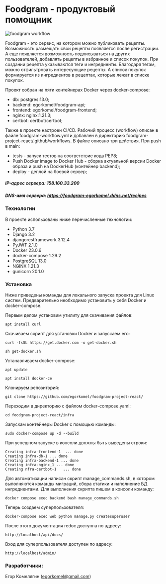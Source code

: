 # Foodgram - продуктовый помощник
![foodgram workflow](https://github.com/egorkomel/foodgram-project-react/actions/workflows/foodgram-workflow.yml/badge.svg)

Foodgram - это сервис, на котором можно публиковать рецепты. Возможность размещать свои рецепты появляется после регистрации. А еще появляется возможность подписываться на других пользователей, добавлять рецепты в избранное и список покупок. При создании рецепта указываются теги и ингредиенты. Благодаря тегам, можно отфильтровать интересующие рецепты. А список покупок формируется из ингредиентов в рецептах, которые лежат в списке покупок.

Проект собран на пяти контейнерах Docker через docker-compose:
 - db: postgres:13.0;
 - backend: egorkomel/foodgram-api;
 - frontend: egorkomel/foodgram-frontend;
 - nginx: nginx:1.21.3;
 - certbot: certbot/certbot;

Также в проекте настроен CI/CD. Рабочий процесс (workflow) описан в файле foodgram-workflow.yml и добавлен в директорию foodgram-project-react/.github/workflows. В файле описано три действия. При push в main:
- tests - запуск тестов на соответствие кода PEP8;
- Push Docker image to Docker Hub - сборка актуальной версии Docker образа и push на DockerHub (контейнер backend);
- deploy - деплой на боевой сервер;


##### IP-адрес сервера: 158.160.33.200
##### DNS-имя сервера: https://foodgram-egorkomel.ddns.net/recipes

### Технологии
В проекте использованы ниже перечисленные технологии:
- Python 3.7
- Django 3.2
- djangorestframework 3.12.4
- PyJWT 2.1.0
- Docker 23.0.6
- docker-compose 1.29.2
- PostgreSQL 13.0
- NGINX 1.21.3
- gunicorn 20.1.0

### Установка
Ниже приведены команды для локального запуска проекта для Linux сиcтем.
Предварительно необходимо установить у себя Docker и docker-compose.

Первым делом установим утилиту для скачивания файлов:
```
apt install curl
```
Скачиваем скрипт для установки Docker и запускаем его:
```
curl -fsSL https://get.docker.com -o get-docker.sh
```
```
sh get-docker.sh   
```
Устанавливаем docker-compose:
```
apt update
```
```
apt install docker-ce
```

Клонируем репозиторий:
```
git clone https://github.com/egorkomel/foodgram-project-react/
```

Переходим в директорию с файлом docker-compose.yaml:
```
cd foodgram-project-react/infra
```

Запускам контейнеры Docker с помощью команды:
```
sudo docker-compose up -d --build
```

При успешном запуске в консоли должны быть выведены строки:
```
Creating infra-frontend-1  ... done
Creating infra-db-1 ... done
Creating infra-backend-1 ... done
Creating infra-nginx_1 ... done
Creating nfra-certbot-1   ... done
```

Для автоматизации написан скрипт manage_commands.sh, в котором выполняются команды миграций, сбора статики и наполнение БД ингредиентами. Для выполнения скрипта пишем в консоли команду:
```
docker compose exec backend bash manage_commands.sh
```
Теперь создаем суперпользователя:
```
docker-compose exec web python manage.py createsuperuser
```
После этого документация redoc доступна по адресу:
```
http://localhost/api/docs/
```
Вход для суперпользователя доступен по адресу:
```
http://localhost/admin/
```

### Разработчики:
Егор Комелягин (egorkomel@gmail.com)